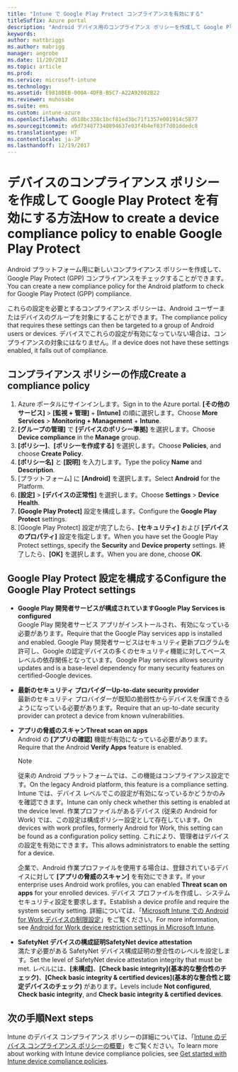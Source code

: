 ```yaml
---
title: "Intune で Google Play Protect コンプライアンスを有効にする"
titleSuffix: Azure portal
description: "Android デバイス用のコンプライアンス ポリシーを作成して Google Play Protect を有効にする方法について説明します。"
keywords: 
author: mattbriggs
ms.author: mabrigg
manager: angrobe
ms.date: 11/20/2017
ms.topic: article
ms.prod: 
ms.service: microsoft-intune
ms.technology: 
ms.assetid: E9810BEB-000A-4DFB-B5C7-A22A92082B22
ms.reviewer: muhosabe
ms.suite: ems
ms.custom: intune-azure
ms.openlocfilehash: d610bc338c1bcf81ed3bc71f1357e001914c5877
ms.sourcegitcommit: a9d734877340894637e03f4b4ef83f7d01ddedc8
ms.translationtype: HT
ms.contentlocale: ja-JP
ms.lasthandoff: 12/19/2017
---
```

# <a name="how-to-create-a-device-compliance-policy-to-enable-google-play-protect"></a><span data-ttu-id="8236c-103">デバイスのコンプライアンス ポリシーを作成して Google Play Protect を有効にする方法</span><span class="sxs-lookup"><span data-stu-id="8236c-103">How to create a device compliance policy to enable Google Play Protect</span></span>

<span data-ttu-id="8236c-104">Android プラットフォーム用に新しいコンプライアンス ポリシーを作成して、Google Play Protect (GPP) コンプライアンスをチェックすることができます。</span><span class="sxs-lookup"><span data-stu-id="8236c-104">You can create a new compliance policy for the Android platform to check for Google Play Protect (GPP) compliance.</span></span>

<span data-ttu-id="8236c-105">これらの設定を必要とするコンプライアンス ポリシーは、Android ユーザーまたはデバイスのグループを対象にすることができます。</span><span class="sxs-lookup"><span data-stu-id="8236c-105">The compliance policy that requires these settings can then be targeted to a group of Android users or devices.</span></span> <span data-ttu-id="8236c-106">デバイスでこれらの設定が有効になっていない場合は、コンプライアンスの対象にはなりません。</span><span class="sxs-lookup"><span data-stu-id="8236c-106">If a device does not have these settings enabled, it falls out of compliance.</span></span>

## <a name="create-a-compliance-policy"></a><span data-ttu-id="8236c-107">コンプライアンス ポリシーの作成</span><span class="sxs-lookup"><span data-stu-id="8236c-107">Create a compliance policy</span></span>

1. <span data-ttu-id="8236c-108">Azure ポータルにサインインします。</span><span class="sxs-lookup"><span data-stu-id="8236c-108">Sign in to the Azure portal.</span></span> <span data-ttu-id="8236c-109">**[その他のサービス]** > **[監視 + 管理]** + **[Intune]** の順に選択します。</span><span class="sxs-lookup"><span data-stu-id="8236c-109">Choose **More Services** > **Monitoring + Management** + **Intune**.</span></span>
2. <span data-ttu-id="8236c-110">**[グループの管理]** で **[デバイスのポリシー準拠]** を選択します。</span><span class="sxs-lookup"><span data-stu-id="8236c-110">Choose **Device compliance** in the **Manage** group.</span></span> 
3. <span data-ttu-id="8236c-111">**[ポリシー]**、**[ポリシーを作成する]** を選択します。</span><span class="sxs-lookup"><span data-stu-id="8236c-111">Choose **Policies**, and choose **Create Policy**.</span></span>
4. <span data-ttu-id="8236c-112">**[ポリシー名]** と **[説明]** を入力します。</span><span class="sxs-lookup"><span data-stu-id="8236c-112">Type the policy **Name** and **Description**.</span></span>
5. <span data-ttu-id="8236c-113">[プラットフォーム] に **[Android]** を選択します。</span><span class="sxs-lookup"><span data-stu-id="8236c-113">Select **Android** for the Platform.</span></span>
6. <span data-ttu-id="8236c-114">**[設定]** > **[デバイスの正常性]** を選択します。</span><span class="sxs-lookup"><span data-stu-id="8236c-114">Choose **Settings** > **Device Health**.</span></span>
7. <span data-ttu-id="8236c-115">**[Google Play Protect]** 設定を構成します。</span><span class="sxs-lookup"><span data-stu-id="8236c-115">Configure the **Google Play Protect** settings.</span></span>
8. <span data-ttu-id="8236c-116">[Google Play Protect] 設定が完了したら、**[セキュリティ]** および **[デバイスのプロパティ]** 設定を指定します。</span><span class="sxs-lookup"><span data-stu-id="8236c-116">When you have set the Google Play Protect settings, specify the **Security** and **Device property** settings.</span></span> <span data-ttu-id="8236c-117">終了したら、**[OK]** を選択します。</span><span class="sxs-lookup"><span data-stu-id="8236c-117">When you are done, choose **OK**.</span></span>

## <a name="configure-the-google-play-protect-settings"></a><span data-ttu-id="8236c-118">Google Play Protect 設定を構成する</span><span class="sxs-lookup"><span data-stu-id="8236c-118">Configure the Google Play Protect settings</span></span>

 - <span data-ttu-id="8236c-119">**Google Play 開発者サービスが構成されています**</span><span class="sxs-lookup"><span data-stu-id="8236c-119">**Google Play Services is configured**</span></span>  
   <span data-ttu-id="8236c-120">Google Play 開発者サービス アプリがインストールされ、有効になっている必要があります。</span><span class="sxs-lookup"><span data-stu-id="8236c-120">Require that the Google Play services app is installed and enabled.</span></span> <span data-ttu-id="8236c-121">Google Play 開発者サービスはセキュリティ更新プログラムを許可し、Google の認定デバイスの多くのセキュリティ機能に対してベースレベルの依存関係となっています。</span><span class="sxs-lookup"><span data-stu-id="8236c-121">Google Play services allows security updates and is a base-level dependency for many security features on certified-Google devices.</span></span>
 - <span data-ttu-id="8236c-122">**最新のセキュリティ プロバイダー**</span><span class="sxs-lookup"><span data-stu-id="8236c-122">**Up-to-date security provider**</span></span>  
   <span data-ttu-id="8236c-123">最新のセキュリティ プロバイダーが既知の脆弱性からデバイスを保護できるようになっている必要があります。</span><span class="sxs-lookup"><span data-stu-id="8236c-123">Require that an up-to-date security provider can protect a device from known vulnerabilities.</span></span>
 - <span data-ttu-id="8236c-124">**アプリの脅威のスキャン**</span><span class="sxs-lookup"><span data-stu-id="8236c-124">**Threat scan on apps**</span></span>  
   <span data-ttu-id="8236c-125">Android の **[アプリの確認]** 機能が有効になっている必要があります。</span><span class="sxs-lookup"><span data-stu-id="8236c-125">Require that the Android **Verify Apps** feature is enabled.</span></span>
    > [!Note]  
    > <span data-ttu-id="8236c-126">従来の Android プラットフォームでは、この機能はコンプライアンス設定です。</span><span class="sxs-lookup"><span data-stu-id="8236c-126">On the legacy Android platform, this feature is a compliance setting.</span></span> <span data-ttu-id="8236c-127">Intune では、デバイス レベルでこの設定が有効になっているかどうかのみを確認できます。</span><span class="sxs-lookup"><span data-stu-id="8236c-127">Intune can only check whether this setting is enabled at the device level.</span></span> <span data-ttu-id="8236c-128">作業プロファイルがあるデバイス (従来の Android for Work) では、この設定は構成ポリシー設定として存在しています。</span><span class="sxs-lookup"><span data-stu-id="8236c-128">On devices with work profiles, formerly Android for Work, this setting can be found as a configuration policy setting.</span></span> <span data-ttu-id="8236c-129">これにより、管理者はデバイスの設定を有効にできます。</span><span class="sxs-lookup"><span data-stu-id="8236c-129">This allows administrators to enable the setting for a device.</span></span>

    <span data-ttu-id="8236c-130">企業で、Android 作業プロファイルを使用する場合は、登録されているデバイスに対して **[アプリの脅威のスキャン]** を有効にできます。</span><span class="sxs-lookup"><span data-stu-id="8236c-130">If your enterprise uses Android work profiles, you can enabled **Threat scan on apps** for your enrolled devices.</span></span> <span data-ttu-id="8236c-131">デバイス プロファイルを作成し、システム セキュリティ設定を要求します。</span><span class="sxs-lookup"><span data-stu-id="8236c-131">Establish a device profile and require the system security setting.</span></span> <span data-ttu-id="8236c-132">詳細については、「[Microsoft Intune での Android for Work デバイスの制限設定](device-restrictions-android-for-work.md)」をご覧ください。</span><span class="sxs-lookup"><span data-stu-id="8236c-132">For more information, see [Android for Work device restriction settings in Microsoft Intune](device-restrictions-android-for-work.md).</span></span>

 - <span data-ttu-id="8236c-133">**SafetyNet デバイスの構成証明**</span><span class="sxs-lookup"><span data-stu-id="8236c-133">**SafetyNet device attestation**</span></span>  
   <span data-ttu-id="8236c-134">満たす必要がある SafetyNet デバイス構成証明の整合性のレベルを設定します。</span><span class="sxs-lookup"><span data-stu-id="8236c-134">Set the level of SafetyNet device attestation integrity that must be met.</span></span> <span data-ttu-id="8236c-135">レベルには、**[未構成]**、**[Check basic integrity]\(基本的な整合性のチェック\)**、**[Check basic integrity & certified devices]\(基本的な整合性と認定デバイスのチェック\)** があります。</span><span class="sxs-lookup"><span data-stu-id="8236c-135">Levels include **Not configured**, **Check basic integrity**, and **Check basic integrity & certified devices**.</span></span>




## <a name="next-steps"></a><span data-ttu-id="8236c-136">次の手順</span><span class="sxs-lookup"><span data-stu-id="8236c-136">Next steps</span></span>

<span data-ttu-id="8236c-137">Intune のデバイス コンプライアンス ポリシーの詳細については、「[Intune のデバイス コンプライアンス ポリシーの概要](device-compliance-get-started.md)」をご覧ください。</span><span class="sxs-lookup"><span data-stu-id="8236c-137">To learn more about working with Intune device compliance policies, see [Get started with Intune device compliance policies](device-compliance-get-started.md).</span></span>
